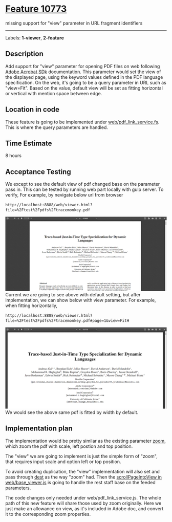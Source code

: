 # [Feature 10773](https://github.com/mozilla/pdf.js/issues/10773)

missing support for "view" parameter in URL fragment identifiers

----------------------------------------------------

Labels: **1-viewer**, **2-feature**

## Description
Add support for "view" parameter for opening PDF files on web following [Adobe Acrobat SDk](https://www.adobe.com/content/dam/acom/en/devnet/acrobat/pdfs/pdf_open_parameters_v9.pdf#page=6) documentation. This parameter would set the view of the displayed page, using the keyword values defined in the PDF language specification. On the web, it's going to be a query parameter in URL such as "view=Fit". Based on the value, default view will be set as fitting horizontal or vertical with mention space between edge.


## Location in code
These feature is going to be implemented under [web/pdf_link_service.fs](https://github.com/CSCD01/pdf.js-team22/blob/4893b14a522f6aced286d7fd2f4c79dd2807f6f0/web/pdf_link_service.js#L224-L333). This is where the query parameters are handled.


## Time Estimate
8 hours

## Acceptance Testing
We except to see the default view of pdf changed base on the parameter pass in. This can be tested by running web part locally with gulp server. To verify, For example, by nevigate below url from browser
```
http://localhost:8888/web/viewer.html?file=%2Ftest%2Fpdfs%2Ftracemonkey.pdf
```
![before](./img/10773_1.PNG)
Current we are going to see above with default setting, but after implementation, we can show below with view parameter. For example, when fitting horizontally,
```
http://localhost:8888/web/viewer.html?file=%2Ftest%2Fpdfs%2Ftracemonkey.pdf#page=1&view=FitH
```
![after](./img/10773_2.PNG)
We would see the above same pdf is fitted by width by default.


## Implementation plan
The implementation would be pretty similar as the existing parameter [zoom](https://github.com/CSCD01/pdf.js-team22/blob/4893b14a522f6aced286d7fd2f4c79dd2807f6f0/web/pdf_link_service.js#L243), which zoom the pdf with scale, left postion and top position.

The "view" we are going to implement is just the simple form of "zoom", that requires input scale and option left or top position.

To avoid creating duplication, the "view" implementation will also set and pass through [dest](https://github.com/CSCD01/pdf.js-team22/blob/4893b14a522f6aced286d7fd2f4c79dd2807f6f0/web/pdf_link_service.js#L296) as the way "zoom" had. Then the [scrollPageIntoView in web/base_viewer.js](https://github.com/CSCD01/pdf.js-team22/blob/4893b14a522f6aced286d7fd2f4c79dd2807f6f0/web/base_viewer.js#L754) is going to handle the rest staff base on the feeded parameters.

The code changes only needed under web/pdf_link_service.js. The whole path of this new feature will share those used by zoom originally. Here we just make an allowance on view, as it's included in Adobe doc, and convert it to the corresponding zoom properties.

